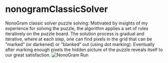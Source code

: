 # nonogramClassicSolver
NonoGram classic solver puzzle solving:  Motivated by insights of my experience for solving the puzzle, the algorithm applies a set of rules iteratively on the puzzle board. The solution process is gradual and iterative, where at each step, one can find pixels in the grid that can be “marked” (or darkened) or “blanked” out (using dot marking).  Eventually after marking enough pixels the hidden picture of the puzzle reveals itself to our great satisfaction. 
![NonoGram Run ](https://github.com/integ01/nonogramClassicSolver/NonoCapture.png)
